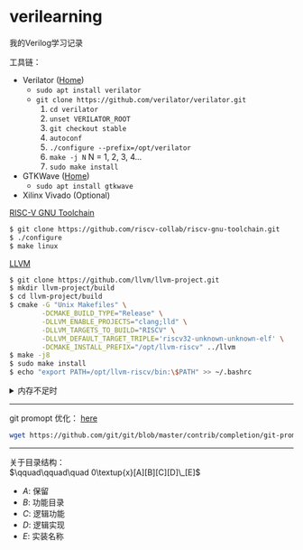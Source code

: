 # verilearning
我的Verilog学习记录

工具链：
- Verilator ([Home](https://verilator.org/guide/latest/index.html))
  - `sudo apt install verilator`
  - `git clone https://github.com/verilator/verilator.git`
    1. `cd verilator`
    2. `unset VERILATOR_ROOT`
    3. `git checkout stable`
    4. `autoconf`
    5. `./configure --prefix=/opt/verilator`
    6. `make -j N` N = 1, 2, 3, 4...
    7. `sudo make install`
- GTKWave ([Home](https://gtkwave.sourceforge.net/))
  - `sudo apt install gtkwave`
- Xilinx Vivado (Optional)

[RISC-V GNU Toolchain](https://github.com/riscv-collab/riscv-gnu-toolchain)
```bash
$ git clone https://github.com/riscv-collab/riscv-gnu-toolchain.git
$ ./configure
$ make linux  
```

[LLVM](https://llvm.org/docs/GettingStarted.html)
```bash
$ git clone https://github.com/llvm/llvm-project.git
$ mkdir llvm-project/build
$ cd llvm-project/build
$ cmake -G "Unix Makefiles" \
        -DCMAKE_BUILD_TYPE="Release" \
        -DLLVM_ENABLE_PROJECTS="clang;lld" \
        -DLLVM_TARGETS_TO_BUILD="RISCV" \
        -DLLVM_DEFAULT_TARGET_TRIPLE='riscv32-unknown-unknown-elf' \
        -DCMAKE_INSTALL_PREFIX="/opt/llvm-riscv" ../llvm
$ make -j8
$ sudo make install
$ echo "export PATH=/opt/llvm-riscv/bin:\$PATH" >> ~/.bashrc
```

<details>

<summary>内存不足时</summary>

错误信息：
```bash
c++: fatal error: Killed signal terminated program cc1plus
```

创建交换空间：
```bash
sudo mkdir -p /var/cache/swap                                    // 1st time only
sudo dd if=/dev/zero of=/var/cache/swap/swap0 bs=64M count=64    // 1st time only
sudo chmod 0600 /var/cache/swap/swap0                            // 1st time only
sudo mkswap /var/cache/swap/swap0                                // Everytime
sudo swapon /var/cache/swap/swap0                                // Everytime
sudo swapon -s                                                   // Option
```

在这里重新 `make`

释放交换空间：
```bash
sudo swapoff /var/cache/swap/swap0                               // Everytime
sudo rm /var/cache/swap/swap0                                    // Everytime
sudo swapoff -a                                                  // Everytime
```

</details>

---

git promopt 优化： [here](https://github.com/git/git/blob/master/contrib/completion/git-prompt.sh)
```bash
wget https://github.com/git/git/blob/master/contrib/completion/git-prompt.sh
```

---

关于目录结构： \
$`\qquad\qquad\quad 0\textup{x}[A][B][C][D]\_[E]`$
- $`A`$: 保留
- $`B`$: 功能目录
- $`C`$: 逻辑功能
- $`D`$: 逻辑实现
- $`E`$: 实装名称
